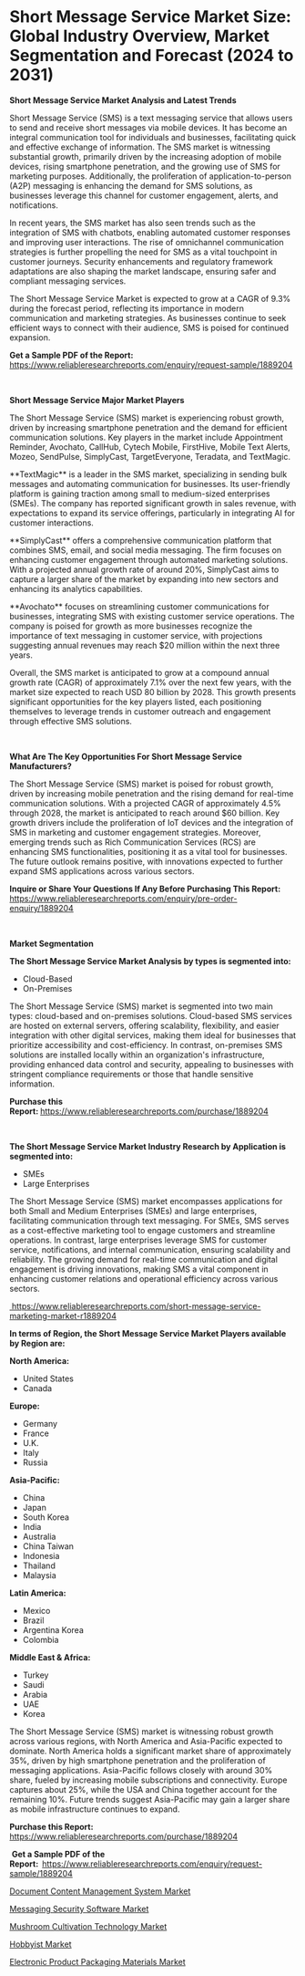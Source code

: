 <p><h1>Short Message Service Market Size: Global Industry Overview, Market Segmentation and Forecast (2024 to 2031)</h1></p><p><strong>Short Message Service Market Analysis and Latest Trends</strong></p>
<p><p>Short Message Service (SMS) is a text messaging service that allows users to send and receive short messages via mobile devices. It has become an integral communication tool for individuals and businesses, facilitating quick and effective exchange of information. The SMS market is witnessing substantial growth, primarily driven by the increasing adoption of mobile devices, rising smartphone penetration, and the growing use of SMS for marketing purposes. Additionally, the proliferation of application-to-person (A2P) messaging is enhancing the demand for SMS solutions, as businesses leverage this channel for customer engagement, alerts, and notifications.</p><p>In recent years, the SMS market has also seen trends such as the integration of SMS with chatbots, enabling automated customer responses and improving user interactions. The rise of omnichannel communication strategies is further propelling the need for SMS as a vital touchpoint in customer journeys. Security enhancements and regulatory framework adaptations are also shaping the market landscape, ensuring safer and compliant messaging services.</p><p>The Short Message Service Market is expected to grow at a CAGR of 9.3% during the forecast period, reflecting its importance in modern communication and marketing strategies. As businesses continue to seek efficient ways to connect with their audience, SMS is poised for continued expansion.</p></p>
<p><strong>Get a Sample PDF of the Report:&nbsp;</strong> <a href="https://www.reliableresearchreports.com/enquiry/request-sample/1889204?utm_campaign=1736&utm_medium=2&utm_source=Github&utm_content=ia&utm_term=24102024&utm_id=short-message-service">https://www.reliableresearchreports.com/enquiry/request-sample/1889204</a></p>
<p>&nbsp;</p>
<p><strong>Short Message Service Major Market Players</strong></p>
<p><p>The Short Message Service (SMS) market is experiencing robust growth, driven by increasing smartphone penetration and the demand for efficient communication solutions. Key players in the market include Appointment Reminder, Avochato, CallHub, Cytech Mobile, FirstHive, Mobile Text Alerts, Mozeo, SendPulse, SimplyCast, TargetEveryone, Teradata, and TextMagic.</p><p>**TextMagic** is a leader in the SMS market, specializing in sending bulk messages and automating communication for businesses. Its user-friendly platform is gaining traction among small to medium-sized enterprises (SMEs). The company has reported significant growth in sales revenue, with expectations to expand its service offerings, particularly in integrating AI for customer interactions.</p><p>**SimplyCast** offers a comprehensive communication platform that combines SMS, email, and social media messaging. The firm focuses on enhancing customer engagement through automated marketing solutions. With a projected annual growth rate of around 20%, SimplyCast aims to capture a larger share of the market by expanding into new sectors and enhancing its analytics capabilities.</p><p>**Avochato** focuses on streamlining customer communications for businesses, integrating SMS with existing customer service operations. The company is poised for growth as more businesses recognize the importance of text messaging in customer service, with projections suggesting annual revenues may reach $20 million within the next three years.</p><p>Overall, the SMS market is anticipated to grow at a compound annual growth rate (CAGR) of approximately 7.1% over the next few years, with the market size expected to reach USD 80 billion by 2028. This growth presents significant opportunities for the key players listed, each positioning themselves to leverage trends in customer outreach and engagement through effective SMS solutions.</p></p>
<p>&nbsp;</p>
<p><strong>What Are The Key Opportunities For Short Message Service Manufacturers?</strong></p>
<p><p>The Short Message Service (SMS) market is poised for robust growth, driven by increasing mobile penetration and the rising demand for real-time communication solutions. With a projected CAGR of approximately 4.5% through 2028, the market is anticipated to reach around $60 billion. Key growth drivers include the proliferation of IoT devices and the integration of SMS in marketing and customer engagement strategies. Moreover, emerging trends such as Rich Communication Services (RCS) are enhancing SMS functionalities, positioning it as a vital tool for businesses. The future outlook remains positive, with innovations expected to further expand SMS applications across various sectors.</p></p>
<p><strong>Inquire or Share Your Questions If Any Before Purchasing This Report:</strong> <a href="https://www.reliableresearchreports.com/enquiry/pre-order-enquiry/1889204?utm_campaign=1736&utm_medium=2&utm_source=Github&utm_content=ia&utm_term=24102024&utm_id=short-message-service">https://www.reliableresearchreports.com/enquiry/pre-order-enquiry/1889204</a></p>
<p>&nbsp;</p>
<p><strong>Market Segmentation</strong></p>
<p><strong>The Short Message Service Market Analysis by types is segmented into:</strong></p>
<p><ul><li>Cloud-Based</li><li>On-Premises</li></ul></p>
<p><p>The Short Message Service (SMS) market is segmented into two main types: cloud-based and on-premises solutions. Cloud-based SMS services are hosted on external servers, offering scalability, flexibility, and easier integration with other digital services, making them ideal for businesses that prioritize accessibility and cost-efficiency. In contrast, on-premises SMS solutions are installed locally within an organization's infrastructure, providing enhanced data control and security, appealing to businesses with stringent compliance requirements or those that handle sensitive information.</p></p>
<p><strong>Purchase this Report:&nbsp;</strong><a href="https://www.reliableresearchreports.com/purchase/1889204?utm_campaign=1736&utm_medium=2&utm_source=Github&utm_content=ia&utm_term=24102024&utm_id=short-message-service">https://www.reliableresearchreports.com/purchase/1889204</a></p>
<p>&nbsp;</p>
<p><strong>The Short Message Service Market Industry Research by Application is segmented into:</strong></p>
<p><ul><li>SMEs</li><li>Large Enterprises</li></ul></p>
<p><p>The Short Message Service (SMS) market encompasses applications for both Small and Medium Enterprises (SMEs) and large enterprises, facilitating communication through text messaging. For SMEs, SMS serves as a cost-effective marketing tool to engage customers and streamline operations. In contrast, large enterprises leverage SMS for customer service, notifications, and internal communication, ensuring scalability and reliability. The growing demand for real-time communication and digital engagement is driving innovations, making SMS a vital component in enhancing customer relations and operational efficiency across various sectors.</p></p>
<p><a href="https://www.reliableresearchreports.com/short-message-service-marketing-market-r1889204?utm_campaign=1736&utm_medium=2&utm_source=Github&utm_content=ia&utm_term=24102024&utm_id=short-message-service">&nbsp;https://www.reliableresearchreports.com/short-message-service-marketing-market-r1889204</a></p>
<p><strong>In terms of Region, the Short Message Service Market Players available by Region are:</strong></p>
<p>
    <p> <strong> North America: </strong>
        <ul>
            <li>United States</li>
            <li>Canada</li>
        </ul>
        </p> 
    <p> <strong> Europe: </strong>
        <ul>
            <li>Germany</li>
            <li>France</li>
            <li>U.K.</li>
            <li>Italy</li>
            <li>Russia</li>
        </ul>
        </p> 
    <p> <strong> Asia-Pacific: </strong>
        <ul>
            <li>China</li>
            <li>Japan</li>
            <li>South Korea</li>
            <li>India</li>
            <li>Australia</li>
            <li>China Taiwan</li>
            <li>Indonesia</li>
            <li>Thailand</li>
            <li>Malaysia</li>
        </ul>
        </p> 
    <p> <strong> Latin America: </strong>
        <ul>
            <li>Mexico</li>
            <li>Brazil</li>
            <li>Argentina Korea</li>
            <li>Colombia</li>
        </ul>
        </p> 
    <p> <strong> Middle East & Africa: </strong>
        <ul>
            <li>Turkey</li>
            <li>Saudi</li>
            <li>Arabia</li>
            <li>UAE</li>
            <li>Korea</li>
        </ul>
    </p>
    </p>
<p><p>The Short Message Service (SMS) market is witnessing robust growth across various regions, with North America and Asia-Pacific expected to dominate. North America holds a significant market share of approximately 35%, driven by high smartphone penetration and the proliferation of messaging applications. Asia-Pacific follows closely with around 30% share, fueled by increasing mobile subscriptions and connectivity. Europe captures about 25%, while the USA and China together account for the remaining 10%. Future trends suggest Asia-Pacific may gain a larger share as mobile infrastructure continues to expand.</p></p>
<p><strong>Purchase this Report: </strong><a href="https://www.reliableresearchreports.com/purchase/1889204?utm_campaign=1736&utm_medium=2&utm_source=Github&utm_content=ia&utm_term=24102024&utm_id=short-message-service">https://www.reliableresearchreports.com/purchase/1889204</a></p>
<p>&nbsp;<strong>Get a Sample PDF of the Report:&nbsp;&nbsp;</strong><a href="https://www.reliableresearchreports.com/enquiry/request-sample/1889204?utm_campaign=1736&utm_medium=2&utm_source=Github&utm_content=ia&utm_term=24102024&utm_id=short-message-service">https://www.reliableresearchreports.com/enquiry/request-sample/1889204</a></p>
<p><strong></strong></p>
<p><p><a href="https://www.linkedin.com/pulse/document-content-management-system-market-overview-global-xzn8e?utm_campaign=1736&utm_medium=2&utm_source=Github&utm_content=ia&utm_term=24102024&utm_id=short-message-service">Document Content Management System Market</a></p><p><a href="https://www.linkedin.com/pulse/strategic-market-insights-global-messaging-security-software-bqfve?utm_campaign=1736&utm_medium=2&utm_source=Github&utm_content=ia&utm_term=24102024&utm_id=short-message-service">Messaging Security Software Market</a></p><p><a href="https://www.linkedin.com/pulse/mushroom-cultivation-technology-market-analysis-report-enpue?utm_campaign=1736&utm_medium=2&utm_source=Github&utm_content=ia&utm_term=24102024&utm_id=short-message-service">Mushroom Cultivation Technology Market</a></p><p><a href="https://www.linkedin.com/pulse/global-hobbyist-market-trends-forecasts-strategic-analysis-gpw8e?utm_campaign=1736&utm_medium=2&utm_source=Github&utm_content=ia&utm_term=24102024&utm_id=short-message-service">Hobbyist Market</a></p><p><a href="https://github.com/AbbasMahmud554/Market-Research-Report-List-1/blob/main/electronic-product-packaging-materials-market.md?utm_campaign=1736&utm_medium=2&utm_source=Github&utm_content=ia&utm_term=24102024&utm_id=short-message-service">Electronic Product Packaging Materials Market</a></p></p>